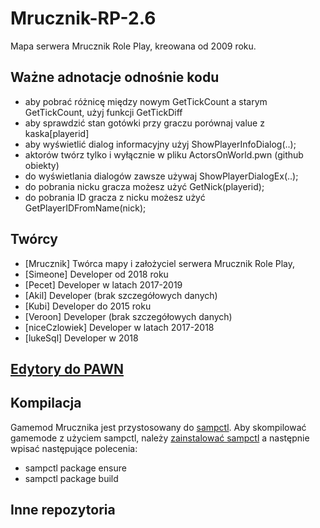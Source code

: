 # Mrucznik-RP-2.6
Mapa serwera Mrucznik Role Play, kreowana od 2009 roku. 

## Ważne adnotacje odnośnie kodu
- aby pobrać różnicę między nowym GetTickCount a starym GetTickCount, użyj funkcji GetTickDiff
- aby sprawdzić stan gotówki przy graczu porównaj value z kaska[playerid]
- aby wyświetlić dialog informacyjny użyj ShowPlayerInfoDialog(..); 
- aktorów twórz tylko i wyłącznie w pliku ActorsOnWorld.pwn (github obiekty) 
- do wyświetlania dialogów zawsze używaj ShowPlayerDialogEx(..); 
- do pobrania nicku gracza możesz użyć GetNick(playerid);
- do pobrania ID gracza z nicku możesz użyć GetPlayerIDFromName(nick); 
## Twórcy
- [Mrucznik] Twórca mapy i założyciel serwera Mrucznik Role Play,
- [Simeone] Developer od 2018 roku
- [Pecet] Developer w latach 2017-2019
- [Akil] Developer (brak szczegółowych danych)
- [Kubi] Developer do 2015 roku
- [Veroon] Developer (brak szczegółowych danych)
- [niceCzlowiek] Developer w latach 2017-2018 
- [lukeSql] Developer w 2018

## [Edytory do PAWN](IDE.md)

## Kompilacja
Gamemod Mrucznika jest przystosowany do [sampctl](https://github.com/Southclaws/sampctl).
Aby skompilować gamemode z użyciem sampctl, należy [zainstalować sampctl](https://github.com/Southclaws/sampctl/wiki/Windows) a następnie wpisać następujące polecenia:
- sampctl package ensure
- sampctl package build

## Inne repozytoria

